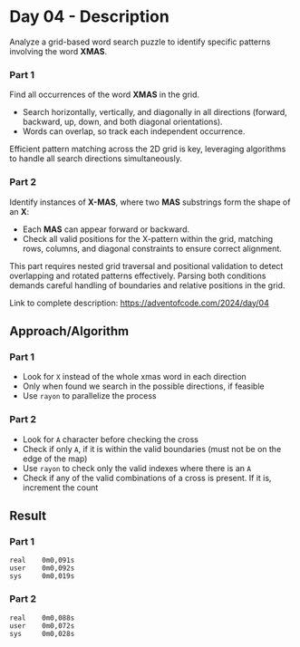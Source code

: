 # Day 04 - Description

Analyze a grid-based word search puzzle to identify specific patterns involving the word **XMAS**.  

### Part 1  
Find all occurrences of the word **XMAS** in the grid.  
- Search horizontally, vertically, and diagonally in all directions (forward, backward, up, down, and both diagonal orientations).  
- Words can overlap, so track each independent occurrence.  

Efficient pattern matching across the 2D grid is key, leveraging algorithms to handle all search directions simultaneously.  

### Part 2  
Identify instances of **X-MAS**, where two **MAS** substrings form the shape of an **X**:  
- Each **MAS** can appear forward or backward.  
- Check all valid positions for the X-pattern within the grid, matching rows, columns, and diagonal constraints to ensure correct alignment.  

This part requires nested grid traversal and positional validation to detect overlapping and rotated patterns effectively. Parsing both conditions demands careful handling of boundaries and relative positions in the grid.

Link to complete description: https://adventofcode.com/2024/day/04

## Approach/Algorithm

### Part 1 
- Look for `X` instead of the whole xmas word in each direction
- Only when found we search in the possible directions, if feasible
- Use `rayon` to parallelize the process

### Part 2
- Look for `A` character before checking the cross
- Check if only `A`, if it is within the valid boundaries (must not be on the edge of the map)
- Use `rayon` to check only the valid indexes where there is an `A`
- Check if any of the valid combinations of a cross is present. If it is, increment the count

## Result

### Part 1

```text
real    0m0,091s
user    0m0,092s
sys     0m0,019s
```

### Part 2

```text
real    0m0,088s
user    0m0,072s
sys     0m0,028s
```